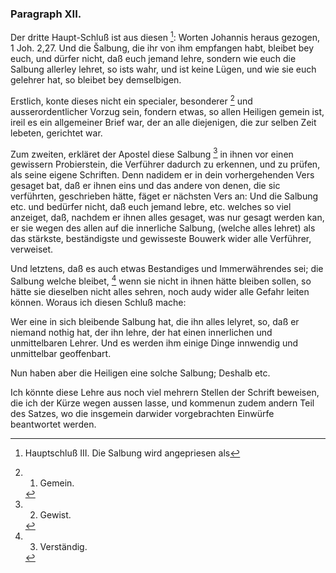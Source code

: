 <!-- Seite 89 -->

### Paragraph XII. ###

Der dritte Haupt-Schluß ist aus diesen [^k2r38]:
Worten Johannis heraus gezogen, 1 Joh. 2,27.
Und die Šalbung, die ihr von ihm empfangen
habt, bleibet bey euch, und dürfer nicht, daß euch
jemand lehre, sondern wie euch die Salbung allerley
lehret, so ists wahr, und ist keine Lügen,
und wie sie euch gelehrer hat, so bleibet bey demselbigen.
<!-- Seite 90 -->

Erstlich, konte dieses nicht ein specialer, besonderer [^k2r39]
und ausserordentlicher Vorzug sein, fondern etwas, so 
allen Heiligen gemein ist, ireil es ein allgemeiner Brief
war, der an alle diejenigen, die zur selben Zeit lebeten,
gerichtet war.

Zum zweiten, erkläret der Apostel diese Salbung [^k2r40]
in ihnen vor einen gewissern Probierstein, die Verführer
dadurch zu erkennen, und zu prüfen, als seine eigene
Schriften. Denn nadidem er in dein vorhergehenden
Vers gesaget bat, daß er ihnen eins und das andere von
denen, die sic verführten, geschrieben hätte, fäget er
nächsten Vers an: Und die Salbung etc. und bedürfer
nicht, daß euch jemand lebre, etc. welches
so viel anzeiget, daß, nachdem er ihnen alles gesaget,
was nur gesagt werden kan, er sie wegen des allen auf
die innerliche Salbung, (welche alles lehret) als das
stärkste, beständigste und gewisseste Bouwerk wider
alle Verführer, verweiset.

Und letztens, daß es auch etwas Bestandiges und
Immerwährendes sei; die Salbung welche bleibet, [^k2r41]
wenn sie nicht in ihnen hätte bleiben sollen, so hätte
sie dieselben nicht alles sehren, noch audy wider alle Gefahr
leiten können. Woraus ich diesen Schluß mache:

Wer eine in sich bleibende Salbung hat, die ihn alles
lelyret, so, daß er niemand nothig hat, der ihn lehre, der
hat einen innerlichen und unmittelbaren Lehrer. Und
es werden ihm einige Dinge innwendig und unmittelbar
geoffenbart.

Nun haben aber die Heiligen eine solche Salbung; 
Deshalb
 etc. 

Ich könnte diese Lehre aus noch viel mehrern Stellen
der Schrift beweisen, die ich der Kürze wegen aussen
lasse, und kommenun zudem andern Teil des Satzes,
wo die insgemein darwider vorgebrachten Einwürfe
beantwortet werden.
<!-- Seite 91 -->


[^k2r38]: Hauptschluß III. Die Salbung wird angepriesen als 
[^k2r39]: 1. Gemein.
[^k2r40]: 2. Gewist.
[^k2r41]: 3. Verständig.